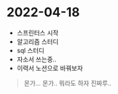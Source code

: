 # 2022-04-18

- 스프린터스 시작
- 알고리즘 스터디
- sql 스터디
- 자소서 쓰는중..
- 이력서 노션으로 바꿔보자

> 몬가... 몬가.. 뭐라도 하자 진짜루.. 